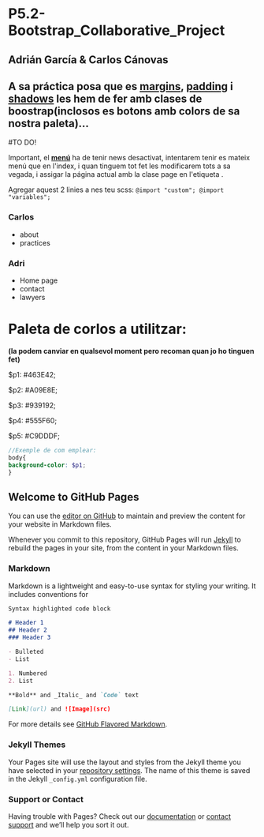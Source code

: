 # P5.2-Bootstrap_Collaborative_Project
## Adrián García & Carlos Cánovas

## A sa práctica posa que es [margins](https://getbootstrap.com/docs/4.4/utilities/spacing/ "Spacing boostrap"), [padding](https://www.w3schools.com/bootstrap4/bootstrap_utilities.asp "Resum w3") i [shadows](https://getbootstrap.com/docs/4.4/utilities/shadows/ "Shadows boostrap") les hem de fer amb clases de boostrap(inclosos es botons amb colors de sa nostra paleta)...


#TO DO!

Important, el **[menú](http://81.203.8.151/P05.2_menu.php "Aquest menú")** ha de tenir news desactivat, intentarem tenir es mateix menú que en l'index, i quan tinguem tot fet les modificarem tots a sa vegada, i assigar la página actual amb la clase page en l'etiqueta <a>.

Agregar aquest 2 linies a nes teu scss:
`@import "custom";
@import "variables";`
### Carlos
* about
* practices


### Adri
* Home page
* contact
* lawyers


# Paleta de corlos a utilitzar: 
**(la podem canviar en qualsevol moment pero recoman quan jo ho tinguen fet)**

$p1: #463E42;

$p2: #A09E8E;

$p3: #939192;

$p4: #555F60;

$p5: #C9DDDF;

```scss
//Exemple de com emplear:
body{
background-color: $p1;
}

```

## Welcome to GitHub Pages

You can use the [editor on GitHub](https://github.com/carlos-canovas/P5.2-Bootstrap_Collaborative_Project/edit/master/README.md) to maintain and preview the content for your website in Markdown files.

Whenever you commit to this repository, GitHub Pages will run [Jekyll](https://jekyllrb.com/) to rebuild the pages in your site, from the content in your Markdown files.

### Markdown

Markdown is a lightweight and easy-to-use syntax for styling your writing. It includes conventions for

```markdown
Syntax highlighted code block

# Header 1
## Header 2
### Header 3

- Bulleted
- List

1. Numbered
2. List

**Bold** and _Italic_ and `Code` text

[Link](url) and ![Image](src)
```

For more details see [GitHub Flavored Markdown](https://guides.github.com/features/mastering-markdown/).

### Jekyll Themes

Your Pages site will use the layout and styles from the Jekyll theme you have selected in your [repository settings](https://github.com/carlos-canovas/P5.2-Bootstrap_Collaborative_Project/settings). The name of this theme is saved in the Jekyll `_config.yml` configuration file.

### Support or Contact

Having trouble with Pages? Check out our [documentation](https://help.github.com/categories/github-pages-basics/) or [contact support](https://github.com/contact) and we’ll help you sort it out.
